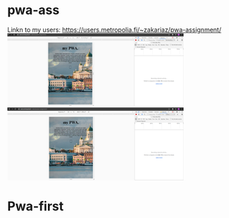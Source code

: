 # pwa-ass

Linkn to my users:   https://users.metropolia.fi/~zakariaz/pwa-assignment/
<img src="first_nothrolting.png" width="400">
<img src="first_off.png" width="400">
# Pwa-first
